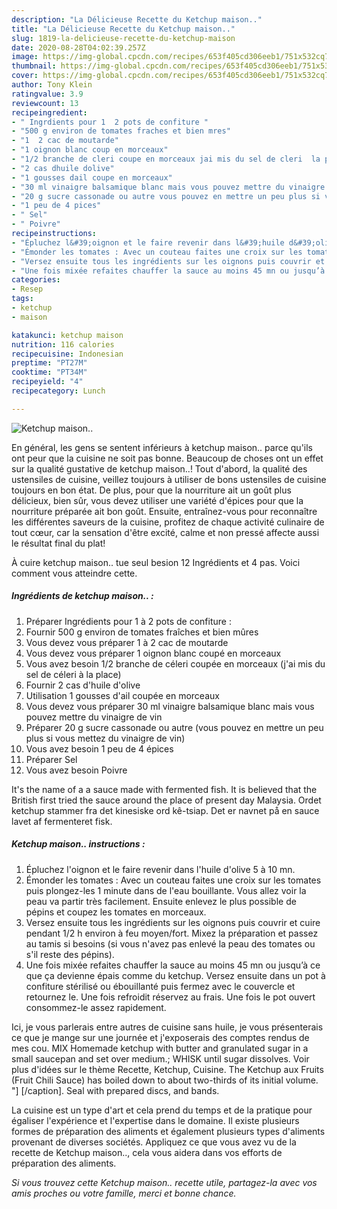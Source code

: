 ```yaml
---
description: "La Délicieuse Recette du Ketchup maison.."
title: "La Délicieuse Recette du Ketchup maison.."
slug: 1819-la-delicieuse-recette-du-ketchup-maison
date: 2020-08-28T04:02:39.257Z
image: https://img-global.cpcdn.com/recipes/653f405cd306eeb1/751x532cq70/ketchup-maison-photo-principale-de-la-recette.jpg
thumbnail: https://img-global.cpcdn.com/recipes/653f405cd306eeb1/751x532cq70/ketchup-maison-photo-principale-de-la-recette.jpg
cover: https://img-global.cpcdn.com/recipes/653f405cd306eeb1/751x532cq70/ketchup-maison-photo-principale-de-la-recette.jpg
author: Tony Klein
ratingvalue: 3.9
reviewcount: 13
recipeingredient:
- " Ingrdients pour 1  2 pots de confiture "
- "500 g environ de tomates fraches et bien mres"
- "1  2 cac de moutarde"
- "1 oignon blanc coup en morceaux"
- "1/2 branche de cleri coupe en morceaux jai mis du sel de cleri  la place"
- "2 cas dhuile dolive"
- "1 gousses dail coupe en morceaux"
- "30 ml vinaigre balsamique blanc mais vous pouvez mettre du vinaigre de vin"
- "20 g sucre cassonade ou autre vous pouvez en mettre un peu plus si vous mettez du vinaigre de vin"
- "1 peu de 4 pices"
- " Sel"
- " Poivre"
recipeinstructions:
- "Épluchez l&#39;oignon et le faire revenir dans l&#39;huile d&#39;olive 5 à 10 mn."
- "Émonder les tomates : Avec un couteau faites une croix sur les tomates puis plongez-les 1 minute dans de l&#39;eau bouillante. Vous allez voir la peau va partir très facilement. Ensuite enlevez le plus possible de pépins et coupez les tomates en morceaux."
- "Versez ensuite tous les ingrédients sur les oignons puis couvrir et cuire pendant 1/2 h environ à feu moyen/fort. Mixez la préparation et passez au tamis si besoins (si vous n&#39;avez pas enlevé la peau des tomates ou s&#39;il reste des pépins)."
- "Une fois mixée refaites chauffer la sauce au moins 45 mn ou jusqu’à ce que ça devienne épais comme du ketchup. Versez ensuite dans un pot à confiture stérilisé ou ébouillanté puis fermez avec le couvercle et retournez le. Une fois refroidit réservez au frais. Une fois le pot ouvert consommez-le assez rapidement."
categories:
- Resep
tags:
- ketchup
- maison

katakunci: ketchup maison 
nutrition: 116 calories
recipecuisine: Indonesian
preptime: "PT27M"
cooktime: "PT34M"
recipeyield: "4"
recipecategory: Lunch

---
```



![Ketchup maison..](https://img-global.cpcdn.com/recipes/653f405cd306eeb1/751x532cq70/ketchup-maison-photo-principale-de-la-recette.jpg)

En général, les gens se sentent inférieurs à ketchup maison.. parce qu'ils ont peur que la cuisine ne soit pas bonne. Beaucoup de choses ont un effet sur la qualité gustative de ketchup maison..! Tout d'abord, la qualité des ustensiles de cuisine, veillez toujours à utiliser de bons ustensiles de cuisine toujours en bon état. De plus, pour que la nourriture ait un goût plus délicieux, bien sûr, vous devez utiliser une variété d'épices pour que la nourriture préparée ait bon goût. Ensuite, entraînez-vous pour reconnaître les différentes saveurs de la cuisine, profitez de chaque activité culinaire de tout cœur, car la sensation d'être excité, calme et non pressé affecte aussi le résultat final du plat!

<!--inarticleads1-->

À cuire ketchup maison.. tue seul besion 12 Ingrédients et 4 pas. Voici comment vous atteindre cette.

##### Ingrédients de ketchup maison.. :

1. Préparer  Ingrédients pour 1 à 2 pots de confiture :
1. Fournir 500 g environ de tomates fraîches et bien mûres
1. Vous devez vous préparer 1 à 2 cac de moutarde
1. Vous devez vous préparer 1 oignon blanc coupé en morceaux
1. Vous avez besoin 1/2 branche de céleri coupée en morceaux (j&#39;ai mis du sel de céleri à la place)
1. Fournir 2 cas d&#39;huile d&#39;olive
1. Utilisation 1 gousses d&#39;ail coupée en morceaux
1. Vous devez vous préparer 30 ml vinaigre balsamique blanc mais vous pouvez mettre du vinaigre de vin
1. Préparer 20 g sucre cassonade ou autre (vous pouvez en mettre un peu plus si vous mettez du vinaigre de vin)
1. Vous avez besoin 1 peu de 4 épices
1. Préparer  Sel
1. Vous avez besoin  Poivre


It&#39;s the name of a a sauce made with fermented fish. It is believed that the British first tried the sauce around the place of present day Malaysia. Ordet ketchup stammer fra det kinesiske ord kê-tsiap. Det er navnet på en sauce lavet af fermenteret fisk. 

<!--inarticleads2-->

##### Ketchup maison.. instructions :

1. Épluchez l&#39;oignon et le faire revenir dans l&#39;huile d&#39;olive 5 à 10 mn.
1. Émonder les tomates : Avec un couteau faites une croix sur les tomates puis plongez-les 1 minute dans de l&#39;eau bouillante. Vous allez voir la peau va partir très facilement. Ensuite enlevez le plus possible de pépins et coupez les tomates en morceaux.
1. Versez ensuite tous les ingrédients sur les oignons puis couvrir et cuire pendant 1/2 h environ à feu moyen/fort. Mixez la préparation et passez au tamis si besoins (si vous n&#39;avez pas enlevé la peau des tomates ou s&#39;il reste des pépins).
1. Une fois mixée refaites chauffer la sauce au moins 45 mn ou jusqu’à ce que ça devienne épais comme du ketchup. Versez ensuite dans un pot à confiture stérilisé ou ébouillanté puis fermez avec le couvercle et retournez le. Une fois refroidit réservez au frais. Une fois le pot ouvert consommez-le assez rapidement.


Ici, je vous parlerais entre autres de cuisine sans huile, je vous présenterais ce que je mange sur une journée et j&#39;exposerais des comptes rendus de mes cou. MIX Homemade ketchup with butter and granulated sugar in a small saucepan and set over medium.; WHISK until sugar dissolves. Voir plus d&#39;idées sur le thème Recette, Ketchup, Cuisine. The Ketchup aux Fruits (Fruit Chili Sauce) has boiled down to about two-thirds of its initial volume. &#34;] [/caption]. Seal with prepared discs, and bands. 

<!--inarticleads1-->

<p>
La cuisine est un type d'art et cela prend du temps et de la pratique pour égaliser l'expérience et l'expertise dans le domaine. Il existe plusieurs formes de préparation des aliments et également plusieurs types d'aliments provenant de diverses sociétés. Appliquez ce que vous avez vu de la recette de Ketchup maison.., cela vous aidera dans vos efforts de préparation des aliments.
</p>

<p>
<i>Si vous trouvez cette Ketchup maison.. recette utile, partagez-la avec vos amis proches ou votre famille, merci et bonne chance.</i>
</p>
